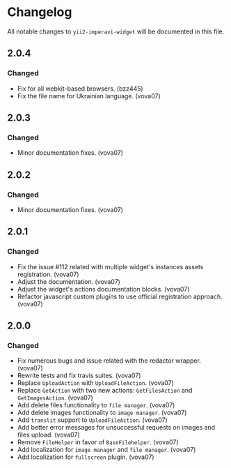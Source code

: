 # Changelog

All notable changes to `yii2-imperavi-widget` will be documented in this file.

## 2.0.4

### Changed
- Fix for all webkit-based browsers. (bzz445)
- Fix the file name for Ukrainian language. (vova07)

## 2.0.3

### Changed
- Minor documentation fixes. (vova07)

## 2.0.2

### Changed
- Minor documentation fixes. (vova07)

## 2.0.1

### Changed
- Fix the issue #112 related with multiple widget's instances assets registration. (vova07)
- Adjust the documentation. (vova07)
- Adjust the widget's actions documentation blocks. (vova07)
- Refactor javascript custom plugins to use official registration approach. (vova07)

## 2.0.0

### Changed
- Fix numerous bugs and issue related with the redactor wrapper. (vova07)
- Rewrite tests and fix travis suites. (vova07)
- Replace `UploadAction` with `UploadFileAction`. (vova07)
- Replace `GetAction` with two new actions: `GetFilesAction` and `GetImagesAction`. (vova07)
- Add delete files functionality to `file manager`. (vova07)  
- Add delete images functionality to `image manager`. (vova07)
- Add `translit` support to `UploadFileAction`. (vova07)
- Add better error messages for unsuccessful requests on images and files upload. (vova07)
- Remove `FileHelper` in favor of `BaseFilehelper`. (vova07)
- Add localization for `image manager` and `file manager`. (vova07)
- Add localization for `fullscreen` plugin. (vova07)  
